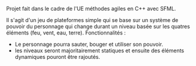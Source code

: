 
Projet fait dans le cadre de l'UE méthodes agiles en C++ avec SFML.

Il s'agit d'un jeu de plateformes simple qui se base sur un système de pouvoir du personnage qui change durant un niveau basée sur les quatres éléments (feu, vent, eau, terre).
Fonctionnalités :
- Le personnage pourra sauter, bouger et utiliser son pouvoir.
- les niveaux seront majoritairement statiques et ensuite des éléments dynamiques pouront être rajoutés.
